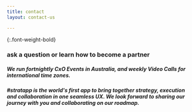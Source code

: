 ```yaml
---
title: contact
layout: contact-us

---
```

{:.font-weight-bold}

### ask a question or learn how to become a partner

##### We run fortnightly CxO Events in Australia, and weekly Video Calls for international time zones.

##### #stratapp is the world's first app to bring together strategy, execution and collaboration in one seamless UX. We look forward to sharing our journey with you and collaborating on our roadmap.